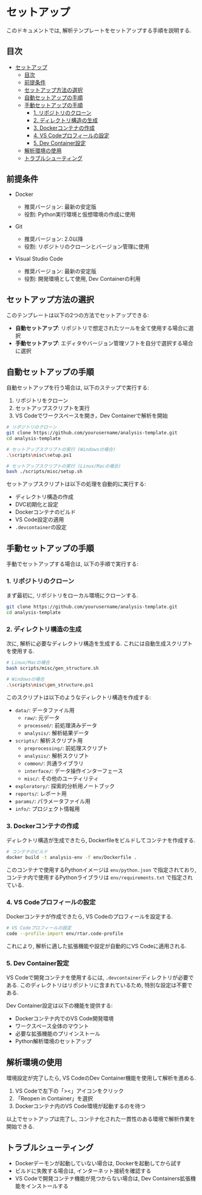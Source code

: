 # セットアップ

このドキュメントでは, 解析テンプレートをセットアップする手順を説明する.

## 目次

* [セットアップ](#セットアップ)
    * [目次](#目次)
    * [前提条件](#前提条件)
    * [セットアップ方法の選択](#セットアップ方法の選択)
    * [自動セットアップの手順](#自動セットアップの手順)
    * [手動セットアップの手順](#手動セットアップの手順)
        * [1. リポジトリのクローン](#1-リポジトリのクローン)
        * [2. ディレクトリ構造の生成](#2-ディレクトリ構造の生成)
        * [3. Dockerコンテナの作成](#3-dockerコンテナの作成)
        * [4. VS Codeプロフィールの設定](#4-vs-codeプロフィールの設定)
        * [5. Dev Container設定](#5-dev-container設定)
    * [解析環境の使用](#解析環境の使用)
    * [トラブルシューティング](#トラブルシューティング)

## 前提条件

* Docker
    * 推奨バージョン: 最新の安定版
    * 役割: Python実行環境と仮想環境の作成に使用

* Git
    * 推奨バージョン: 2.0以降
    * 役割: リポジトリのクローンとバージョン管理に使用

* Visual Studio Code
    * 推奨バージョン: 最新の安定版
    * 役割: 開発環境として使用, Dev Containerの利用

## セットアップ方法の選択

このテンプレートは以下の2つの方法でセットアップできる:

* **自動セットアップ**: リポジトリで想定されたツールを全て使用する場合に選択
* **手動セットアップ**: エディタやバージョン管理ソフトを自分で選択する場合に選択

## 自動セットアップの手順

自動セットアップを行う場合は, 以下のステップで実行する:

1. リポジトリをクローン
1. セットアップスクリプトを実行
1. VS Codeでワークスペースを開き，Dev Containerで解析を開始

```bash
# リポジトリのクローン
git clone https://github.com/yourusername/analysis-template.git
cd analysis-template

# セットアップスクリプトの実行 (Windowsの場合)
.\scripts\misc\setup.ps1

# セットアップスクリプトの実行 (Linux/Macの場合)
bash ./scripts/misc/setup.sh
```

セットアップスクリプトは以下の処理を自動的に実行する:

* ディレクトリ構造の作成
* DVC初期化と設定
* Dockerコンテナのビルド
* VS Code設定の適用
* `.devcontainer`の設定

## 手動セットアップの手順

手動でセットアップする場合は, 以下の手順で実行する:

### 1. リポジトリのクローン

まず最初に, リポジトリをローカル環境にクローンする.

```bash
git clone https://github.com/yourusername/analysis-template.git
cd analysis-template
```

### 2. ディレクトリ構造の生成

次に, 解析に必要なディレクトリ構造を生成する. これには自動生成スクリプトを使用する.

```bash
# Linux/Macの場合
bash scripts/misc/gen_structure.sh

# Windowsの場合
.\scripts\misc\gen_structure.ps1
```

このスクリプトは以下のようなディレクトリ構造を作成する:

* `data/`: データファイル用
    * `raw/`: 元データ
    * `processed/`: 前処理済みデータ
    * `analysis/`: 解析結果データ
* `scripts/`: 解析スクリプト用
    * `preprocessing/`: 前処理スクリプト
    * `analysis/`: 解析スクリプト
    * `common/`: 共通ライブラリ
    * `interface/`: データ操作インターフェース
    * `misc/`: その他のユーティリティ
* `exploratory/`: 探索的分析用ノートブック
* `reports/`: レポート用
* `params/`: パラメータファイル用
* `info/`: プロジェクト情報用

### 3. Dockerコンテナの作成

ディレクトリ構造が生成できたら, Dockerfileをビルドしてコンテナを作成する.

```bash
# コンテナのビルド
docker build -t analysis-env -f env/Dockerfile .
```

このコンテナで使用するPythonイメージは `env/python.json` で指定されており, コンテナ内で使用するPythonライブラリは `env/requirements.txt` で指定されている.

### 4. VS Codeプロフィールの設定

Dockerコンテナが作成できたら, VS Codeのプロフィールを設定する.

```bash
# VS Codeプロフィールの設定
code --profile-import env/rtar.code-profile
```

これにより, 解析に適した拡張機能や設定が自動的にVS Codeに適用される.

### 5. Dev Container設定

VS Codeで開発コンテナを使用するには, `.devcontainer`ディレクトリが必要である. このディレクトリはリポジトリに含まれているため, 特別な設定は不要である.

Dev Container設定は以下の機能を提供する:

* Dockerコンテナ内でのVS Code開発環境
* ワークスペース全体のマウント
* 必要な拡張機能のプリインストール
* Python解析環境のセットアップ

## 解析環境の使用

環境設定が完了したら, VS CodeのDev Container機能を使用して解析を進める.

1. VS Codeで左下の「><」アイコンをクリック
1. 「Reopen in Container」を選択
1. Dockerコンテナ内のVS Code環境が起動するのを待つ

以上でセットアップは完了し, コンテナ化された一貫性のある環境で解析作業を開始できる.

## トラブルシューティング

* Dockerデーモンが起動していない場合は, Dockerを起動してから試す
* ビルドに失敗する場合は, インターネット接続を確認する
* VS Codeで開発コンテナ機能が見つからない場合は, Dev Containers拡張機能をインストールする
